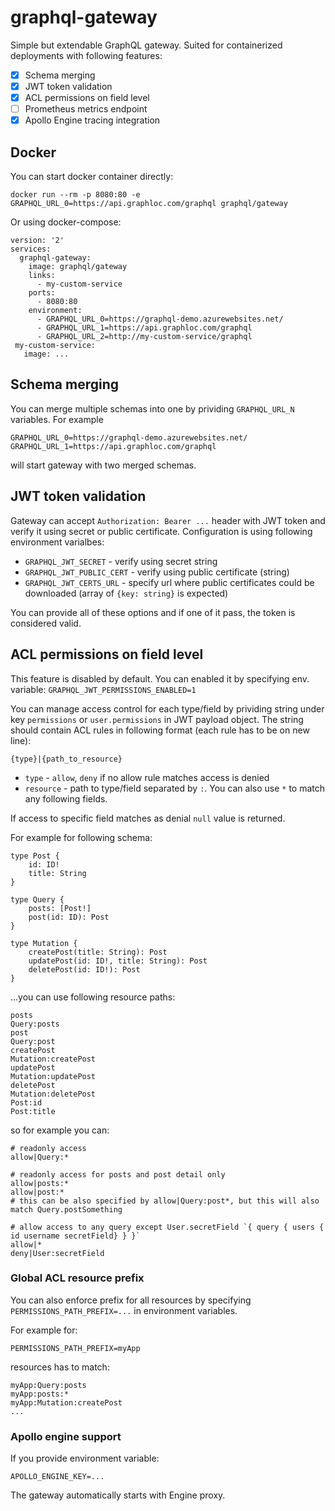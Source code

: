 # graphql-gateway

Simple but extendable GraphQL gateway. Suited for containerized deployments with following features:

- [x] Schema merging
- [x] JWT token validation
- [x] ACL permissions on field level
- [ ] Prometheus metrics endpoint
- [x] Apollo Engine tracing integration

## Docker

You can start docker container directly:

```
docker run --rm -p 8080:80 -e GRAPHQL_URL_0=https://api.graphloc.com/graphql graphql/gateway
```

Or using docker-compose:

```
version: '2'
services:
  graphql-gateway:
    image: graphql/gateway
    links:
      - my-custom-service
    ports:
      - 8080:80
    environment:
      - GRAPHQL_URL_0=https://graphql-demo.azurewebsites.net/
      - GRAPHQL_URL_1=https://api.graphloc.com/graphql
      - GRAPHQL_URL_2=http://my-custom-service/graphql
 my-custom-service:
   image: ...
```

## Schema merging

You can merge multiple schemas into one by prividing `GRAPHQL_URL_N` variables. For example

```
GRAPHQL_URL_0=https://graphql-demo.azurewebsites.net/
GRAPHQL_URL_1=https://api.graphloc.com/graphql
```

will start gateway with two merged schemas.

## JWT token validation

Gateway can accept `Authorization: Bearer ...` header with JWT token and verify it using secret or public certificate. Configuration is using following environment varialbes:

- `GRAPHQL_JWT_SECRET` - verify using secret string
- `GRAPHQL_JWT_PUBLIC_CERT` - verify using public certificate (string)
- `GRAPHQL_JWT_CERTS_URL` - specify url where public certificates could be downloaded (array of `{key: string}` is expected)

You can provide all of these options and if one of it pass, the token is considered valid.

## ACL permissions on field level

This feature is disabled by default. You can enabled it by specifying env. variable:
`GRAPHQL_JWT_PERMISSIONS_ENABLED=1`

You can manage access control for each type/field by prividing string under key `permissions` or `user.permissions` in JWT payload object. The string should contain ACL rules in following format (each rule has to be on new line):

```
{type}|{path_to_resource}
```

- `type` - `allow`, `deny` if no allow rule matches access is denied
- `resource` - path to type/field separated by `:`. You can also use `*` to match any following fields.

If access to specific field matches as denial `null` value is returned.

For example for following schema:

```
type Post {
    id: ID!
    title: String
}

type Query {
    posts: [Post!]
    post(id: ID): Post
}

type Mutation {
    createPost(title: String): Post
    updatePost(id: ID!, title: String): Post
    deletePost(id: ID!): Post
}
```

...you can use following resource paths:

```
posts
Query:posts
post
Query:post
createPost
Mutation:createPost
updatePost
Mutation:updatePost
deletePost
Mutation:deletePost
Post:id
Post:title
```

so for example you can:

```
# readonly access
allow|Query:*

# readonly access for posts and post detail only
allow|posts:*
allow|post:*
# this can be also specified by allow|Query:post*, but this will also match Query.postSomething

# allow access to any query except User.secretField `{ query { users { id username secretField} } }`
allow|*
deny|User:secretField
```

### Global ACL resource prefix

You can also enforce prefix for all resources by specifying `PERMISSIONS_PATH_PREFIX=...` in environment variables.

For example for:

```
PERMISSIONS_PATH_PREFIX=myApp
```

resources has to match:

```
myApp:Query:posts
myApp:posts:*
myApp:Mutation:createPost
...
```

### Apollo engine support

If you provide environment variable:

```
APOLLO_ENGINE_KEY=...
```

The gateway automatically starts with Engine proxy.
